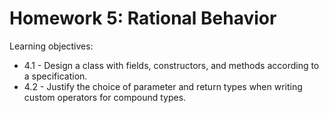 # Homework 5: Rational Behavior

Learning objectives: 
* 4.1 - Design a class with fields, constructors, and methods according to a specification.​
* 4.2 - Justify the choice of parameter and return types when writing custom operators for compound types.​
